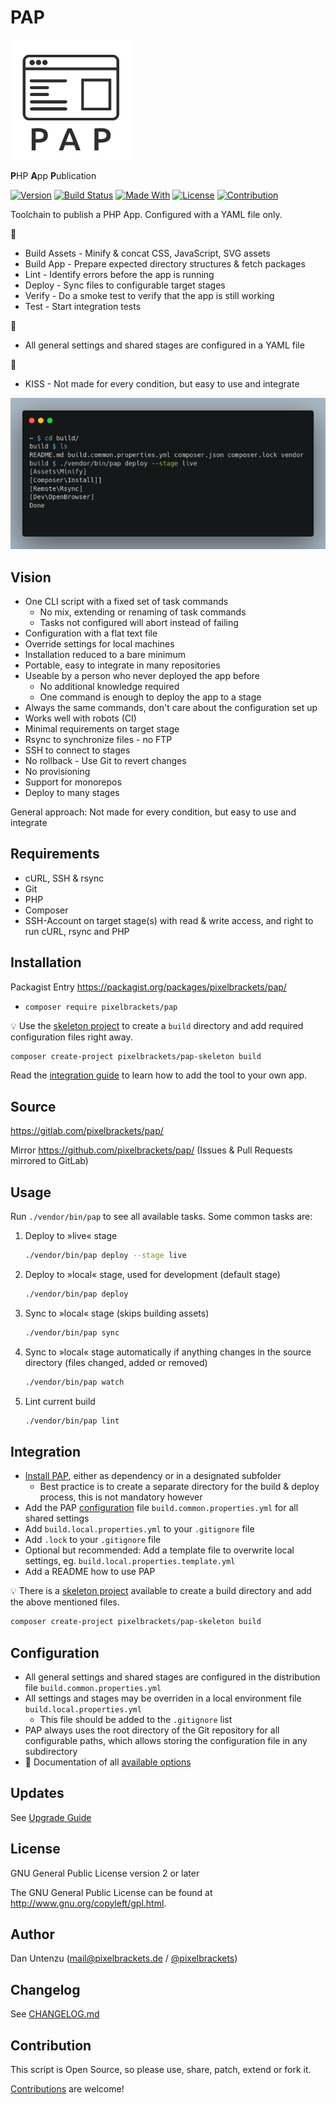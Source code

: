 # PAP

![Logo](./docs/icon.png)

**P**HP **A**pp **P**ublication

[![Version](https://img.shields.io/packagist/v/pixelbrackets/pap.svg?style=flat-square)](https://packagist.org/packages/pixelbrackets/pap/)
[![Build Status](https://img.shields.io/gitlab/pipeline/pixelbrackets/pap?style=flat-square)](https://gitlab.com/pixelbrackets/pap/pipelines)
[![Made With](https://img.shields.io/badge/made_with-php-blue?style=flat-square)](https://gitlab.com/pixelbrackets/pap#requirements)
[![License](https://img.shields.io/badge/license-gpl--2.0--or--later-blue.svg?style=flat-square)](https://spdx.org/licenses/GPL-2.0-or-later.html)
[![Contribution](https://img.shields.io/badge/contributions_welcome-%F0%9F%94%B0-brightgreen.svg?labelColor=brightgreen&style=flat-square)](https://gitlab.com/pixelbrackets/pap/-/blob/master/CONTRIBUTING.md)

Toolchain to publish a PHP App. Configured with a YAML file only.

🚀

- Build Assets - Minify & concat CSS, JavaScript, SVG assets
- Build App - Prepare expected directory structures & fetch packages
- Lint - Identify errors before the app is running
- Deploy - Sync files to configurable target stages
- Verify - Do a smoke test to verify that the app is still working
- Test - Start integration tests

🔧

- All general settings and shared stages are configured in a YAML file

🎯

- KISS - Not made for every condition, but easy to use and integrate

![Screenshot](./docs/screenshot.png)

## Vision

- One CLI script with a fixed set of task commands
  - No mix, extending or renaming of task commands
  - Tasks not configured will abort instead of failing
- Configuration with a flat text file
- Override settings for local machines
- Installation reduced to a bare minimum
- Portable, easy to integrate in many repositories
- Useable by a person who never deployed the app before
  - No additional knowledge required
  - One command is enough to deploy the app to a stage
- Always the same commands, don't care about the configuration set up
- Works well with robots (CI)
- Minimal requirements on target stage
- Rsync to synchronize files - no FTP
- SSH to connect to stages
- No rollback - Use Git to revert changes
- No provisioning
- Support for monorepos
- Deploy to many stages

General approach: Not made for every condition, but easy to use and integrate

## Requirements

- cURL, SSH & rsync
- Git
- PHP
- Composer
- SSH-Account on target stage(s) with read & write access,
  and right to run cURL, rsync and PHP

## Installation

Packagist Entry https://packagist.org/packages/pixelbrackets/pap/

- `composer require pixelbrackets/pap`

💡 Use the
[skeleton project](https://packagist.org/packages/pixelbrackets/pap-skeleton/)
to create a `build` directory and add required configuration files right away.

```bash
composer create-project pixelbrackets/pap-skeleton build
```

Read the [integration guide](#integration) to learn how to add the tool to
your own app.

## Source

https://gitlab.com/pixelbrackets/pap/

Mirror https://github.com/pixelbrackets/pap/ (Issues & Pull Requests
mirrored to GitLab)

## Usage

Run `./vendor/bin/pap` to see all available tasks. Some common tasks are:

1. Deploy to »live« stage
   ```bash
   ./vendor/bin/pap deploy --stage live
   ```

1. Deploy to »local« stage, used for development (default stage)
   ```bash
   ./vendor/bin/pap deploy
   ```

1. Sync to »local« stage (skips building assets)
   ```bash
   ./vendor/bin/pap sync
   ```

1. Sync to »local« stage automatically if anything changes in the
   source directory (files changed, added or removed)
   ```bash
   ./vendor/bin/pap watch
   ```

1. Lint current build
   ```bash
   ./vendor/bin/pap lint
   ```

## Integration

- [Install PAP](#installation), either as dependency or in a designated
  subfolder
  - Best practice is to create a separate directory for the build & deploy 
    process, this is not mandatory however
- Add the PAP [configuration](#configuration) file
  `build.common.properties.yml` for all shared settings
- Add `build.local.properties.yml` to your `.gitignore` file
- Add `.lock` to your `.gitignore` file
- Optional but recommended: Add a template file to overwrite local settings,
  eg. `build.local.properties.template.yml`
- Add a README how to use PAP

💡 There is a
[skeleton project](https://packagist.org/packages/pixelbrackets/pap-skeleton/)
available to create a build directory and add the above mentioned files.

```bash
composer create-project pixelbrackets/pap-skeleton build
```

## Configuration

- All general settings and shared stages are configured in
  the distribution file `build.common.properties.yml`
- All settings and stages may be overriden in a local environment file
  `build.local.properties.yml`
  - This file should be added to the `.gitignore` list
- PAP always uses the root directory of the Git repository for all configurable
  paths, which allows storing the configuration file in any subdirectory
- 📝 Documentation of all [available options](./docs/configuration.md)

## Updates

See [Upgrade Guide](./docs/upgrade-guide.md)

## License

GNU General Public License version 2 or later

The GNU General Public License can be found at http://www.gnu.org/copyleft/gpl.html.

## Author

Dan Untenzu (<mail@pixelbrackets.de> / [@pixelbrackets](https://pixelbrackets.de))

## Changelog

See [CHANGELOG.md](./CHANGELOG.md)

## Contribution

This script is Open Source, so please use, share, patch, extend or fork it.

[Contributions](./CONTRIBUTING.md) are welcome!
